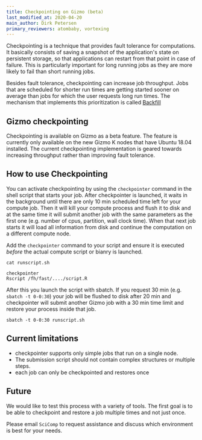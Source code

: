 ```yaml
---
title: Checkpointing on Gizmo (beta)
last_modified_at: 2020-04-20
main_author: Dirk Petersen
primary_reviewers: atombaby, vortexing 
---
```


Checkpointing is a technique that provides fault tolerance for computations. It basically consists of saving a snapshot of the application's state on persistent storage, so that applications can restart from that point in case of failure. This is particularly important for long running jobs as they are more likely to fail than short running jobs.

Besides fault tolerance, checkpointing can increase job throughput. Jobs that are scheduled for shorter run times are getting started sooner on average than jobs for which the user requests long run times. The mechanism that implements this prioritization is called [Backfill](https://www.zedat.fu-berlin.de/HPC/EN/Backfill)

## Gizmo checkpointing 

Checkpointing is available on Gizmo as a beta feature. The feature is currently only available on the new Gizmo K nodes that have Ubuntu 18.04 installed.
The current checkpointing implementation is geared towards increasing throughput rather than improving fault tolerance.  

## How to use Checkpointing

You can activate checkpointing by using the `checkpointer` command in the shell script that starts your job. After checkpointer is launched, it waits in the background until there are only 10 min scheduled time left for your compute job. Then it will kill your compute process and flush it to disk and at the same time it will submit another job with the same parameters as the first one (e.g. number of cpus, partition, wall clock time). When that next job starts it will load all information from disk and continue the computation on a different compute node.

Add the `checkpointer` command to your script and ensure it is executed *before* the actual compute script or bianry is launched.
```
cat runscript.sh

checkpointer 
Rscript /fh/fast/..../script.R
```

After this you launch the script with sbatch. If you request 30 min (e.g. `sbatch -t 0-0:30`) your job will be flushed to disk after 20 min and checkpointer will submit another Gizmo job with a 30 min time limit and restore your process inside that job.


```
sbatch -t 0-0:30 runscript.sh
```

## Current limitations

* checkpointer supports only simple jobs that run on a single node. 
* The submission script should not contain complex structures or multiple steps. 
* each job can only be checkpointed and restores once  

## Future 

We would like to test this process with a variety of tools. The first goal is to be able to checkpoint and restore a job multiple times and not just once.


Please email `SciComp` to request assistance and discuss which environment is best for your needs.
